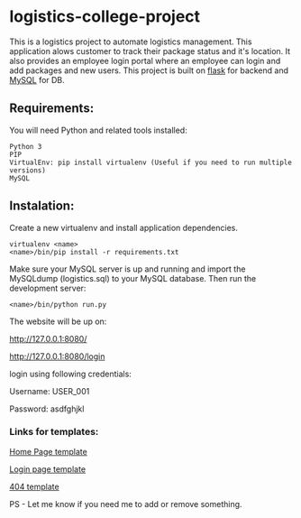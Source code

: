 # logistics-college-project


This is a logistics project to automate logistics management. This application alows customer to track their package status and it's location. It also provides an employee login portal where an employee can login and add packages and new users. This project is built on [flask](http://flask.pocoo.org/) for backend and [MySQL](https://www.mysql.com/) for DB.


## Requirements:

You will need Python and related tools installed:

```
Python 3
PIP
VirtualEnv: pip install virtualenv (Useful if you need to run multiple versions)
MySQL
```

## Instalation:

Create a new virtualenv and install application dependencies.

```
virtualenv <name>
<name>/bin/pip install -r requirements.txt
```

Make sure your MySQL server is up and running and import the MySQLdump (logistics.sql) to your MySQL database.
Then run the development server:

```
<name>/bin/python run.py
```
The website will be up on:

http://127.0.0.1:8080/

http://127.0.0.1:8080/login

login using following credentials:

Username: USER_001

Password: asdfghjkl


### Links for templates:

[Home Page template](https://freewebsitetemplates.com/preview/logistics/index.html)

[Login page template](https://dribbble.com/shots/2385490--001-Sign-In-Page/attachments/459757)

[404 template](https://w3layouts.com/sleet-flat-responsive-widget-template/)

PS - Let me know if you need me to add or remove something.
